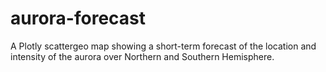 # aurora-forecast
A Plotly scattergeo map showing a short-term forecast of the location and intensity of the aurora over Northern and Southern Hemisphere.
